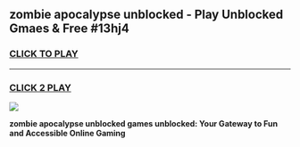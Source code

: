 
## zombie apocalypse unblocked - Play Unblocked Gmaes & Free #13hj4
<h3>
<a href="https://news.freeplayer.one?title=zombie_apocalypse_unblocked&ref=26F">CLICK TO PLAY</a></h3>
<hr>

<h3>
<a href="https://news.freeplayer.one?title=zombie_apocalypse_unblocked&ref=26F">CLICK 2 PLAY</a>
  
</h3>

<a href="https://news.freeplayer.one?title=zombie_apocalypse_unblocked&ref=26F/"><img src="https://clearcache.store/games.png"></a>


**zombie apocalypse unblocked games unblocked: Your Gateway to Fun and Accessible Online Gaming**
